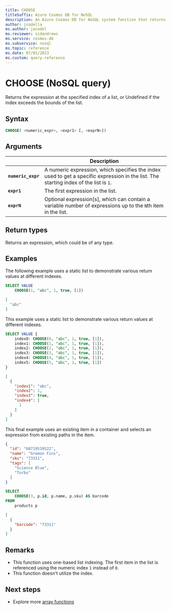 ```yaml
---
title: CHOOSE
titleSuffix: Azure Cosmos DB for NoSQL
description: An Azure Cosmos DB for NoSQL system function that returns the expression at the specified index of a list.
author: jcodella
ms.author: jacodel
ms.reviewer: sidandrews
ms.service: cosmos-db
ms.subservice: nosql
ms.topic: reference
ms.date: 07/01/2023
ms.custom: query-reference
---
```


# CHOOSE (NoSQL query)

Returns the expression at the specified index of a list, or Undefined if the index exceeds the bounds of the list\.

## Syntax

```sql
CHOOSE( <numeric_expr>, <expr1> [, <exprN>])
```

## Arguments

| | Description |
| --- | --- |
| **`numeric_expr`** | A numeric expression, which specifies the index used to get a specific expression in the list. The starting index of the list is `1`. |
| **`expr1`** | The first expression in the list. |
| **`exprN`** | Optional expression\[s\], which can contain a variable number of expressions up to the `N`th item in the list. |

## Return types

Returns an expression, which could be of any type.

## Examples

The following example uses a static list to demonstrate various return values at different indexes.

```sql
SELECT VALUE 
    CHOOSE(1, "abc", 1, true, [1])
```

```json
[
  "abc"
]
```

This example uses a static list to demonstrate various return values at different indexes.

```sql
SELECT VALUE {
    index0: CHOOSE(0, "abc", 1, true, [1]),
    index1: CHOOSE(1, "abc", 1, true, [1]),
    index2: CHOOSE(2, "abc", 1, true, [1]),
    index3: CHOOSE(3, "abc", 1, true, [1]),
    index4: CHOOSE(4, "abc", 1, true, [1]),
    index5: CHOOSE(5, "abc", 1, true, [1])
}
```

```json
[
  {
    "index1": "abc",
    "index2": 1,
    "index3": true,
    "index4": [
      1
    ]
  }
]
```

This final example uses an existing item in a container and selects an expression from existing paths in the item.

```json
{
  "id": "68719519522",
  "name": "Gremon Fins",
  "sku": "73311",
  "tags": [
    "Science Blue",
    "Turbo"
  ]
}
```

```sql
SELECT
    CHOOSE(3, p.id, p.name, p.sku) AS barcode
FROM
    products p
```

```json
[
  {
    "barcode": "73311"
  }
]
```

## Remarks

- This function uses one-based list indexing. The first item in the list is referenced using the numeric index `1` instead of `0`.
- This function doesn't utilize the index.

## Next steps

- Explore more [array functions](array-functions.yml)
